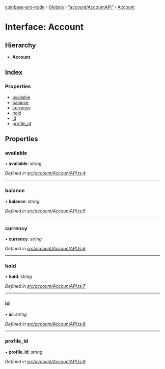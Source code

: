 [coinbase-pro-node](../README.md) › [Globals](../globals.md) › ["account/AccountAPI"](../modules/_account_accountapi_.md) › [Account](_account_accountapi_.account.md)

# Interface: Account

## Hierarchy

- **Account**

## Index

### Properties

- [available](_account_accountapi_.account.md#available)
- [balance](_account_accountapi_.account.md#balance)
- [currency](_account_accountapi_.account.md#currency)
- [hold](_account_accountapi_.account.md#hold)
- [id](_account_accountapi_.account.md#id)
- [profile_id](_account_accountapi_.account.md#profile_id)

## Properties

### available

• **available**: _string_

_Defined in [src/account/AccountAPI.ts:4](https://github.com/bennyn/coinbase-pro-node/blob/411b7a7/src/account/AccountAPI.ts#L4)_

---

### balance

• **balance**: _string_

_Defined in [src/account/AccountAPI.ts:5](https://github.com/bennyn/coinbase-pro-node/blob/411b7a7/src/account/AccountAPI.ts#L5)_

---

### currency

• **currency**: _string_

_Defined in [src/account/AccountAPI.ts:6](https://github.com/bennyn/coinbase-pro-node/blob/411b7a7/src/account/AccountAPI.ts#L6)_

---

### hold

• **hold**: _string_

_Defined in [src/account/AccountAPI.ts:7](https://github.com/bennyn/coinbase-pro-node/blob/411b7a7/src/account/AccountAPI.ts#L7)_

---

### id

• **id**: _string_

_Defined in [src/account/AccountAPI.ts:8](https://github.com/bennyn/coinbase-pro-node/blob/411b7a7/src/account/AccountAPI.ts#L8)_

---

### profile_id

• **profile_id**: _string_

_Defined in [src/account/AccountAPI.ts:9](https://github.com/bennyn/coinbase-pro-node/blob/411b7a7/src/account/AccountAPI.ts#L9)_
